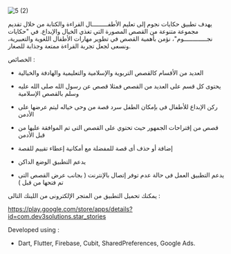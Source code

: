 ![5 (2)](https://github.com/mohamedhashim73/Star-Stories-Privacy/assets/101535118/dd82a8c3-f41d-43a3-8bcf-50031ff4fee4)

يهدف تطبيق حكايات نجوم إلى تعليم الأطفـــــــــال القراءة والكتابة من خلال تقديم مجموعة متنوعة من القصص المصورة التي تغذي الخيال والإبداع. في "حكايات نجـــــــــــــوم"، نؤمن بأهمية القصص في تطوير مهارات الأطفال اللغوية والتعبيرية، ونسعى لجعل تجربة القراءة ممتعة وجذابة للصغار.

الخصائص :

- العديد من الأقسام كالقصص التربوية والإسلامية والتعليمية والهادفة والخيالية

- يحتوى كل قسم على العديد من القصص فمثلا قصص عن رسول الله صلى الله عليه وسلم بالقصص الإسلامية

- ركن الإبداع للأطفال فى بإمكان الطفل سرد قصة من وحى خياله ليتم عرضها على الأدمن

- قصص من إقتراحات الجمهور حيث تحتوي على القصص التى تم الموافقة عليها من قبل الأدمن

- إضافة أو حذف أى قصة للمفضلة مع أمكانية إعطاء تقييم للقصة

- يدعم التطبيق الوضع الداكن

- يدعم التطبيق العمل فى حالة عدم توفر إتصال بالإنترنت ( بجانب عرض القصص التى تم فتحها من قبل )


يمكنك تحميل التطبيق من المتجر الإلكترونى من اللينك التالى :

https://play.google.com/store/apps/details?id=com.dev3solutions.star_stories

Developed using :
- Dart, Flutter, Firebase, Cubit, SharedPreferences, Google Ads.
